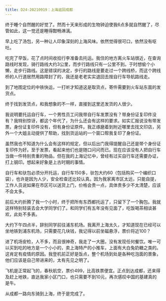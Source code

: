 ```yaml
---
title: D24-20210919：上海返回成都
---
```


终于睡个自然醒的好觉了。然而十天来形成的生物钟迫使我6点多就自然醒了，尽管如此，这一觉还是睡得酣畅淋漓。

早上吃了汤包，另一种让人印象深刻的上海风味。依然觉得很可口，依然没有呕吐。

吃完了早饭，花了点时间收拾行李准备去托运。我住的地方离火车站很近，在查询路线时发现，骑行路线大约3公里，而步行路线只有一公里不到。于时想偷个小懒，走步行路线。这是错误的决定，步行的路线是要走过一个跨线桥，而这个跨线桥的人行道居然用路障封了的，我还是老老实实退回去按自行车导航路线走。

到了地图定位的中铁快运，一打听才知道这是取货点，寄件需要到火车站东面的发货点。

终于找到发货点，和我想象的不一样，直接到这里还发货的人很少。

我说明要托运自行车，一个男性员工问我带自行车发票没有？带身份证复印件没有？我特别惊讶，都这个年代了，为什么还会有这样的要求。如实汇报说没有带发票，身份证复印件没有，但有身份证原件。我正琢磨着到附近哪里去找文印店，另外一个大姐主动提供了帮助，找到货运站的一个窗口帮我复印了身份证。

虽然我也不知道为什么会有这样的规定，但以后出门我得提醒自己还是带个身份证复印件为好。至于发票，看起来他们也是随口问问而已。现在应该没有人把自行车当做一件特别贵重的物品，但在我的上海记忆中，曾经有过买自行车还需要办证，打上钢印。想起来好象是上古时期的事情。

自行车和驮包必须分开托运，自行车150多，驮包大约60（包括购买一个编织口袋），也许是因为人少，安全检查还比较认真。因为我家离市区太远，只能自提，工作人员说如果在市区可以送货上门，价格会贵一点，具体贵多少不太清楚，应该不会太多。

前后大约折腾了我一个小时，终于把所有东西都托运了，只留下了一个胸包。我就这样特别轻装去会大学同学们了。和同学们有五年没有见面了，吃饭喝茶相谈甚欢，此处不多表。

大约下午四点半，辞别同学前往浦东机场。我离开上海太久，才知道现在已经可以坐地铁到浦东机场，只需要花几块钱，我记得以前坐磁悬浮，票价将近100？

进了机场安检，人不多，而且很神奇，我走了一大圈，没有发现任何餐饮。唯一可以买到吃的地方是一个小小的，卖上海特产的小推车，上面有大白兔奶糖之类的。这肯定有疫情的原因。我登机前正好是饭点，整个机场到处是各种吃泡面的景象，他们应该是自己带进来的，太有先见之明了。

飞机是正常起飞的，春秋航空，票价499，比高铁票便宜。正点到达成都，还来得及赶上地铁，直达我家小区门口，也只需要不到10元，再次感叹中国的基建真的是牛。

从成都一路向东骑到上海，终于是完成了。
